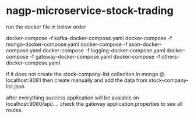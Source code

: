 # nagp-microservice-stock-trading

run the docker file in below order

docker-compose -f kafka-docker-compose.yaml
docker-compose -f mongo-docker-compose.yaml
docker-compose -f axon-docker-compose.yaml
docker-compose -f logging-docker-compose.yaml
docker-compose -f gateway-docker-compose.yaml
docker-compose -f others-docker-compose.yaml

if it does not create the stock-company-list collection in mongo @ localhost:8081 then create manually and add the data from stock-company-list.json

after everything success application will be avaiable on localhost:9080/api/....
check the gateway application.properties to see all routes.
